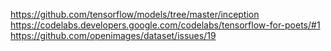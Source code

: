 https://github.com/tensorflow/models/tree/master/inception
https://codelabs.developers.google.com/codelabs/tensorflow-for-poets/#1
https://github.com/openimages/dataset/issues/19